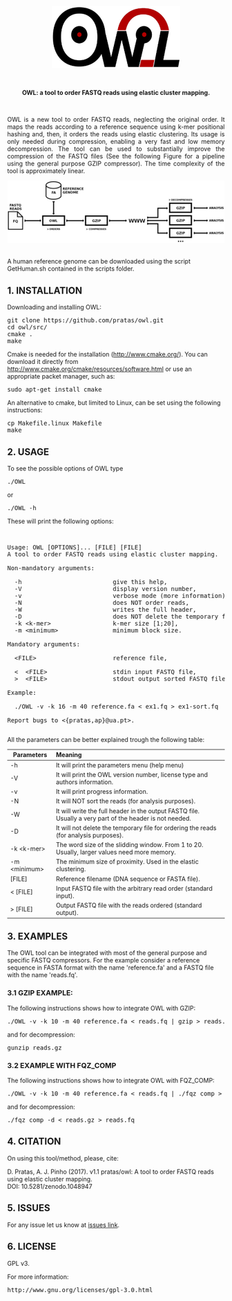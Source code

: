 <p align="center"><img src="imgs/logo.png"
alt="OWL" width="298" border="0" /></p>
<br>

<p align="center"><b>OWL: a tool to order FASTQ reads using elastic cluster mapping.</b></p></br>
<p align="justify">
OWL is a new tool to order FASTQ reads, neglecting the original order. It maps the reads according to a reference sequence using k-mer positional hashing and, then, it orders the reads using elastic clustering. Its usage is only needed during compression, enabling a very fast and low memory decompression. The tool can be used to substantially improve the compression of the FASTQ files (See the following Figure for a pipeline using the general purpose GZIP compressor). The time complexity of the tool is approximately linear.<br></p>
<p align="center"><img src="imgs/description.png"
alt="OWL" width="670" border="0" /></p>
<br>
A human reference genome can be downloaded using the script GetHuman.sh contained in the scripts folder.


## 1. INSTALLATION ##

Downloading and installing OWL:
<pre>
git clone https://github.com/pratas/owl.git
cd owl/src/
cmake .
make
</pre>

Cmake is needed for the installation (http://www.cmake.org/). You can download it directly from http://www.cmake.org/cmake/resources/software.html or use an appropriate packet manager, such as:
<pre>
sudo apt-get install cmake
</pre>
An alternative to cmake, but limited to Linux, can be set using the following instructions:
<pre>
cp Makefile.linux Makefile
make
</pre>

## 2. USAGE ##

To see the possible options of OWL type
<pre>
./OWL
</pre>
or
<pre>
./OWL -h
</pre>
These will print the following options:
<pre>
<p>
Usage: OWL [OPTIONS]... [FILE] [FILE]                                    
A tool to order FASTQ reads using elastic cluster mapping.                        
                                                                         
Non-mandatory arguments:                                                 
                                                                         
  -h                         give this help,                             
  -V                         display version number,                     
  -v                         verbose mode (more information),            
  -N                         does NOT order reads,                        
  -W                         writes the full header,                     
  -D                         does NOT delete the temporary file,         
  -k &#60k-mer&#62                 k-mer size [1;20],                          
  -m &#60minimum&#62               minimum block size.
                                                                         
Mandatory arguments:                                                     
                                                                         
  &#60FILE&#62                     reference file,                             
                                                                         
  &#60  &#60FILE&#62                  stdin input FASTQ file,                     
  &#62  &#60FILE&#62                  stdout output sorted FASTQ file.
                                                                         
Example:                                                                 
                                                                         
  ./OWL -v -k 16 -m 40 reference.fa &#60 ex1.fq &#62 ex1-sort.fq               
                                                                         
Report bugs to &#60{pratas,ap}@ua.pt&#62.                            
</pre>
All the parameters can be better explained trough the following table:

| Parameters          | Meaning                                                     |
|---------------------|:------------------------------------------------------------|
| -h                  | It will print the parameters menu (help menu)                                        |
| -V                  | It will print the OWL version number, license type and authors information.    |
| -v                  | It will print progress information.    |
| -N                  | It will NOT sort the reads (for analysis purposes). |
| -W                  | It will write the full header in the output FASTQ file. Usually a very part of the header is not needed.    |
| -D                  | It will not delete the temporary file for ordering the reads (for analysis purposes).    |
| -k &#60;k-mer&#62;   | The word size of the slidding window. From 1 to 20. Usually, larger values need more memory.    |
| -m &#60;minimum&#62;      | The minimum size of proximity. Used in the elastic clustering.              |
| [FILE]           | Reference filename (DNA sequence or FASTA file). |
| &#60; [FILE]           | Input FASTQ file with the arbitrary read order (standard input). |
| &#62; [FILE]           | Output FASTQ file with the reads ordered (standard output). |

## 3. EXAMPLES ##

The OWL tool can be integrated with most of the general purpose and specific FASTQ compressors. 
For the example consider a reference sequence in FASTA format with the name 'reference.fa' and a FASTQ file with the name 'reads.fq'.

### 3.1 GZIP EXAMPLE: ###
The following instructions shows how to integrate OWL with GZIP:
<pre>
./OWL -v -k 10 -m 40 reference.fa < reads.fq | gzip > reads.gz
</pre>
and for decompression:
<pre>
gunzip reads.gz
</pre>

### 3.2 EXAMPLE WITH FQZ_COMP ###

The following instructions shows how to integrate OWL with FQZ_COMP:
<pre>
./OWL -v -k 10 -m 40 reference.fa < reads.fq | ./fqz_comp > reads.gz
</pre>
and for decompression:
<pre>
./fqz_comp -d < reads.gz > reads.fq
</pre>

## 4. CITATION ##

On using this tool/method, please, cite:

D. Pratas, A. J. Pinho (2017). v1.1 pratas/owl: A tool to order FASTQ reads using elastic cluster mapping.<br>
DOI: 10.5281/zenodo.1048947 

## 5. ISSUES ##

For any issue let us know at [issues link](https://github.com/pratas/owl/issues).

## 6. LICENSE ##

GPL v3.

For more information:
<pre>http://www.gnu.org/licenses/gpl-3.0.html</pre>


